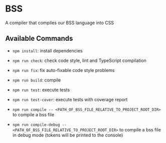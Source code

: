 # BSS

A compiler that compiles our BSS language into CSS

## Available Commands

- `npm install`: install dependencies
  
- `npm run check`: check code style, lint and TypeScript compilation
  
- `npm run fix`: fix auto-fixable code style problems
  
- `npm run build`: compile

- `npm run test`: execute tests

- `npm run test-cover`: execute tests with coverage report

- `npm run compile -- <PATH_OF_BSS_FILE_RELATIVE_TO_PROJECT_ROOT_DIR>` to compile a bss file
  
- `npm run compile-debug -- <PATH_OF_BSS_FILE_RELATIVE_TO_PROJECT_ROOT_DIR>` to compile a bss file in debug mode (tokens will be printed to the console)
